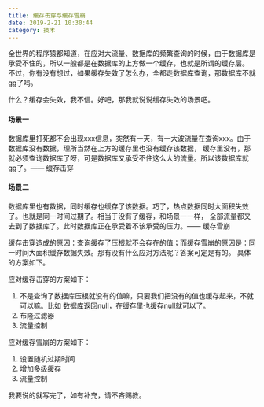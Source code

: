 ```yaml
---
title: 缓存击穿与缓存雪崩
date: 2019-2-21 10:30:44
category: 技术
---
```

全世界的程序猿都知道，在应对大流量、数据库的频繁查询的时候，由于数据库是承受不住的，所以一般都是在数据库的上方做一个缓存，也就是所谓的缓存层。
不过，你有没有想过，如果缓存失效了怎么办，全都走数据库查询，那数据库不就gg了吗。

什么？缓存会失效，我不信。好吧，那我就说说缓存失效的场景吧。

#### 场景一
数据库里打死都不会出现xxx信息，突然有一天，有一大波流量在查询xxx。由于数据库没有数据，理所当然在上方的缓存里也没有缓存该数据，
缓存里没有，那就必须查询数据库了呀，可是数据库又承受不住这么大的流量。所以该数据库就gg了。—— 缓存击穿

#### 场景二
数据库里也有数据，同时缓存也缓存了该数据。巧了，热点数据同时大面积失效了。也就是同一时间过期了。相当于没有了缓存，和场景一一样，
全部流量都又去到了数据库了。此时数据库正在承受着不该承受的压力。—— 缓存雪崩

缓存击穿造成的原因：查询缓存了压根就不会存在的值；而缓存雪崩的原因是：同一时间大面积缓存数据失效。那有没有什么应对方法呢？答案可定是有的。
具体的方案如下。

应对缓存击穿的方案如下：
1. 不是查询了数据库压根就没有的值嘛，只要我们把没有的值也缓存起来，不就可以嘛。比如 数据库返回null，在缓存里也缓存null就可以了。
1. 布隆过滤器
1. 流量控制

应对缓存雪崩的方案如下：
1. 设置随机过期时间
1. 增加多级缓存
1. 流量控制

我要说的就写完了，如有补充，请不吝赐教。